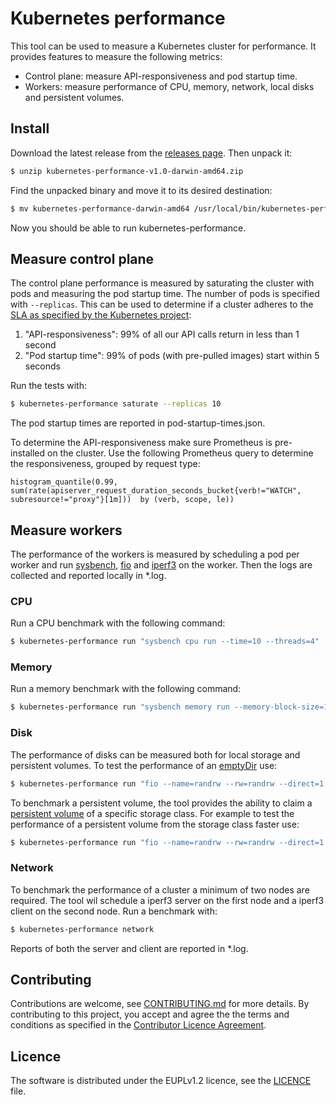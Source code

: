 # Kubernetes performance

This tool can be used to measure a Kubernetes cluster for performance. It provides features to measure the following metrics:

- Control plane: measure API-responsiveness and pod startup time.
- Workers: measure performance of CPU, memory, network, local disks and persistent volumes.

## Install

Download the latest release from the [releases page](https://gitlab.com/delta10/kubernetes-performance/-/releases). Then unpack it:

```bash
$ unzip kubernetes-performance-v1.0-darwin-amd64.zip
```

Find the unpacked binary and move it to its desired destination:

```bash
$ mv kubernetes-performance-darwin-amd64 /usr/local/bin/kubernetes-performance
```

Now you should be able to run kubernetes-performance.

## Measure control plane

The control plane performance is measured by saturating the cluster with pods and measuring the pod startup time. The number of pods is specified with `--replicas`. This can be used to determine if a cluster adheres to the [SLA as specified by the Kubernetes project](https://kubernetes.io/blog/2015/09/kubernetes-performance-measurements-and/):

1. "API-responsiveness": 99% of all our API calls return in less than 1 second
2. "Pod startup time": 99% of pods (with pre-pulled images) start within 5 seconds

Run the tests with:

```bash
$ kubernetes-performance saturate --replicas 10
```

The pod startup times are reported in pod-startup-times.json.

To determine the API-responsiveness make sure Prometheus is pre-installed on the cluster. Use the following Prometheus query to determine the responsiveness, grouped by request type:

```
histogram_quantile(0.99, sum(rate(apiserver_request_duration_seconds_bucket{verb!="WATCH", subresource!="proxy"}[1m]))  by (verb, scope, le))
```

## Measure workers

The performance of the workers is measured by scheduling a pod per worker and run [sysbench](https://github.com/akopytov/sysbench), [fio](https://fio.readthedocs.io/) and [iperf3](https://iperf.fr/) on the worker. Then the logs are collected and reported locally in *.log.

### CPU

Run a CPU benchmark with the following command:

```bash
$ kubernetes-performance run "sysbench cpu run --time=10 --threads=4"
```

### Memory

Run a memory benchmark with the following command:

```bash
$ kubernetes-performance run "sysbench memory run --memory-block-size=1M --memory-total-size=4G --threads=4"
```

### Disk

The performance of disks can be measured both for local storage and persistent volumes. To test the performance of an [emptyDir](https://kubernetes.io/docs/concepts/storage/volumes/#emptydir) use:

```bash
$ kubernetes-performance run "fio --name=randrw --rw=randrw --direct=1 --ioengine=libaio --bs=4k --iodepth=256 --numjobs=4 --size=1G --runtime=30 --group_reporting --filename=/emptydir/test" --create-empty-dir
```

To benchmark a persistent volume, the tool provides the ability to claim a [persistent volume](https://kubernetes.io/docs/concepts/storage/persistent-volumes/#reserving-a-persistentvolume) of a specific storage class. For example to test the performance of a persistent volume from the storage class faster use:

```bash
$ kubernetes-performance run "fio --name=randrw --rw=randrw --direct=1 --ioengine=libaio --bs=4k --iodepth=256 --numjobs=4 --size=512Mi --runtime=30 --group_reporting --filename=/pvc/test" --claim-pvc --storage-class=faster
```

### Network

To benchmark the performance of a cluster a minimum of two nodes are required. The tool wil schedule a iperf3 server on the first node and a iperf3 client on the second node. Run a benchmark with:

```bash
$ kubernetes-performance network
```

Reports of both the server and client are reported in *.log.

## Contributing

Contributions are welcome, see [CONTRIBUTING.md](CONTRIBUTING.md) for more details. By contributing to this project, you accept and agree the the terms and conditions as specified in the [Contributor Licence Agreement](CLA.md).

## Licence

The software is distributed under the EUPLv1.2 licence, see the [LICENCE](LICENCE) file.
